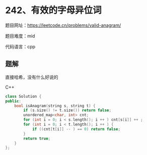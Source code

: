 # 242、有效的字母异位词
题目网址：https://leetcode.cn/problems/valid-anagram/

题目难度：mid

代码语言：cpp
## 题解
直接哈希，没有什么好说的

C++

```cpp
class Solution {
public:
    bool isAnagram(string s, string t) {
        if (s.size() != t.size()) return false;
        unordered_map<char, int> cnt;
        for (int i = 0; i < s.length(); i ++ ) cnt[s[i]] ++ ;
        for (int i = 0; i < t.length(); i ++ ) {
            if ((cnt[t[i]] -- ) == 0) return false;
        }
        return true;
    }
};
```
